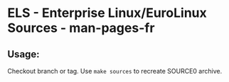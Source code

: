 # ELS - Enterprise Linux/EuroLinux Sources - man-pages-fr
 
## Usage:
  Checkout branch or tag. Use `make sources` to recreate  SOURCE0 archive.
